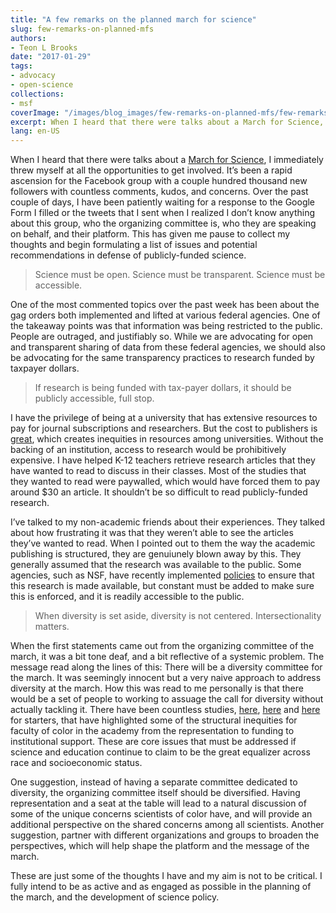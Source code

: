 ```yaml
---
title: "A few remarks on the planned march for science"
slug: few-remarks-on-planned-mfs
authors:
- Teon L Brooks
date: "2017-01-29"
tags:
- advocacy
- open-science
collections:
- msf
coverImage: "/images/blog_images/few-remarks-on-planned-mfs/few-remarks-on-planned-mfs.png"
excerpt: When I heard that there were talks about a March for Science, I immediately threw myself at all the opportunities to get involved.
lang: en-US
---
```


When I heard that there were talks about a [March for Science](https://www.facebook.com/marchforscience/), I immediately threw myself at all the opportunities to get involved. It’s been a rapid ascension for the Facebook group with a couple hundred thousand new followers with countless comments, kudos, and concerns. Over the past couple of days, I have been patiently waiting for a response to the Google Form I filled or the tweets that I sent when I realized I don’t know anything about this group, who the organizing committee is, who they are speaking on behalf, and their platform. This has given me pause to collect my thoughts and begin formulating a list of issues and potential recommendations in defense of publicly-funded science.

> Science must be open. Science must be transparent. Science must be accessible.

One of the most commented topics over the past week has been about the gag orders both implemented and lifted at various federal agencies. One of the takeaway points was that information was being restricted to the public. People are outraged, and justifiably so. While we are advocating for open and transparent sharing of data from these federal agencies, we should also be advocating for the same transparency practices to research funded by taxpayer dollars.

> If research is being funded with tax-payer dollars, it should be publicly accessible, full stop.

I have the privilege of being at a university that has extensive resources to pay for journal subscriptions and researchers. But the cost to publishers is [great](http://www.sciencemag.org/news/2014/06/how-much-did-your-university-pay-your-journals), which creates inequities in resources among universities. Without the backing of an institution, access to research would be prohibitively expensive. I have helped K-12 teachers retrieve research articles that they have wanted to read to discuss in their classes. Most of the studies that they wanted to read were paywalled, which would have forced them to pay around $30 an article. It shouldn’t be so difficult to read publicly-funded research.

I’ve talked to my non-academic friends about their experiences. They talked about how frustrating it was that they weren’t able to see the articles they’ve wanted to read. When I pointed out to them the way the academic publishing is structured, they are genuiunely blown away by this. They generally assumed that the research was available to the public. Some agencies, such as NSF, have recently implemented [policies](https://www.nsf.gov/pubs/2016/nsf16009/nsf16009.jsp) to ensure that this research is made available, but constant must be added to make sure this is enforced, and it is readily accessible to the public.

> When diversity is set aside, diversity is not centered. Intersectionality matters.

When the first statements came out from the organizing committee of the march, it was a bit tone deaf, and a bit reflective of a systemic problem. The message read along the lines of this: There will be a diversity committee for the march. It was seemingly innocent but a very naive approach to address diversity at the march. How this was read to me personally is that there would be a set of people to working to assuage the call for diversity without actually tackling it. There have been countless studies, [here](https://dl.dropboxusercontent.com/u/9930067/The%20Invisible%20Labor%20of%20Minority%20Professors%20-%20The%20Chronicle%20of%20Higher%20Education.pdf), [here](http://journals.plos.org/plosone/article?id=10.1371/journal.pone.0114736) and [here](http://www.nature.com/news/2011/110818/full/news.2011.485.html) for starters, that have highlighted some of the structural inequities for faculty of color in the academy from the representation to funding to institutional support. These are core issues that must be addressed if science and education continue to claim to be the great equalizer across race and socioeconomic status.

One suggestion, instead of having a separate committee dedicated to diversity, the organizing committee itself should be diversified. Having representation and a seat at the table will lead to a natural discussion of some of the unique concerns scientists of color have, and will provide an additional perspective on the shared concerns among all scientists. Another suggestion, partner with different organizations and groups to broaden the perspectives, which will help shape the platform and the message of the march.

These are just some of the thoughts I have and my aim is not to be critical. I fully intend to be as active and as engaged as possible in the planning of the march, and the development of science policy.
